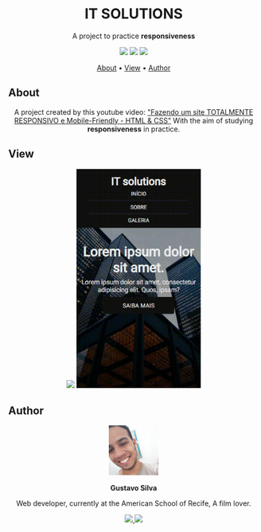 <h1 align="center">IT SOLUTIONS</h1>
<p align="center">
    A project to practice <strong>responsiveness</strong>
</p>

<p align="center">
    <img src="https://img.shields.io/static/v1?label=&message=HTML5&color=555&style=for-the-badge&logo=HTML5">
    <img src="https://img.shields.io/static/v1?label=&message=CSS3&color=555&style=for-the-badge&logo=CSS3">
    <img src="https://img.shields.io/static/v1?label=&message=JAVASCRIPT&color=555&style=for-the-badge&logo=JAVASCRIPT">
</p>

<p align="center">
    <a href="#about">About</a> •
    <a href="#View">View</a> •
    <a href="Author">Author</a>
</p>

## About
<p align="center">
    A project created by this youtube video: <a href="https://www.youtube.com/watch?v=G4_QjTJTVlc&list=WL&index=12&t=3s">"Fazendo um site TOTALMENTE RESPONSIVO e Mobile-Friendly - HTML & CSS"</a>
    With the aim of studying <strong>responsiveness</strong> in practice.
</p>

## View

<p align="center">
    <img width="600px"src="./assets/videos/desktop_video.gif">
    <img width="250px" src="./assets/videos/mobile_video.gif">
</p>

## Author
<p align="center">
    <img width="100px" src="./assets/profile.webp">
    <p align="center">
        <strong>Gustavo Silva</strong>
    </p>
    <p align="center">
        Web developer, currently at the American School of Recife, A film lover.
    </p>
    <p align="center">
        <a href="https://www.linkedin.com/in/gustavo-silva-828056187/">
            <img src="https://img.shields.io/static/v1?label=&message=LINKEDIN&color=0A66C2&style=for-the-badge&logo=LINKEDIN">
        </a>
        <a href="https://discord.com/channels/Gusta#6528">
            <img src="https://img.shields.io/static/v1?label=&message=DISCORD&color=555&style=for-the-badge&logo=DISCORD">
        </a>
    </p>
</p>

